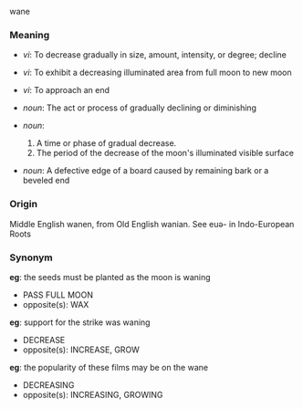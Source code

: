 wane
### Meaning
+ _vi_: To decrease gradually in size, amount, intensity, or degree; decline
+ _vi_: To exhibit a decreasing illuminated area from full moon to new moon
+ _vi_: To approach an end

+ _noun_: The act or process of gradually declining or diminishing
+ _noun_:
   1. A time or phase of gradual decrease.
   2. The period of the decrease of the moon's illuminated visible surface
+ _noun_: A defective edge of a board caused by remaining bark or a beveled end

### Origin

Middle English wanen, from Old English wanian. See euə- in Indo-European Roots

### Synonym

__eg__: the seeds must be planted as the moon is waning

+ PASS FULL MOON
+ opposite(s): WAX

__eg__: support for the strike was waning

+ DECREASE
+ opposite(s): INCREASE, GROW

__eg__: the popularity of these films may be on the wane

+ DECREASING
+ opposite(s): INCREASING, GROWING


